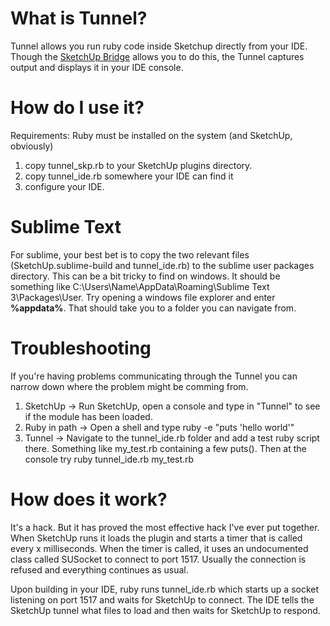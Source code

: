 What is Tunnel?
===============

Tunnel allows you run ruby code inside Sketchup directly from your IDE.  Though the [SketchUp Bridge](http://www.ibm.com/developerworks/opensource/library/os-eclipse-sketchup1/) allows you to do this, the Tunnel captures output and displays it in your IDE console.

How do I use it?
================

Requirements:  Ruby must be installed on the system (and SketchUp, obviously)

1. copy tunnel_skp.rb to your SketchUp plugins directory.
2. copy tunnel_ide.rb somewhere your IDE can find it
3. configure your IDE.

Sublime Text
============

For sublime, your best bet is to copy the two relevant files (SketchUp.sublime-build and tunnel_ide.rb) to the sublime user packages directory.  This can be a bit tricky to find on windows.  It should be something like C:\Users\Name\AppData\Roaming\Sublime Text 3\Packages\User.  Try opening a windows file explorer and enter **%appdata%**.  That should take you to a folder you can navigate from.

Troubleshooting
===============

If you're having problems communicating through the Tunnel you can narrow down where the problem might be comming from.

1. SketchUp -> Run SketchUp, open a console and type in "Tunnel" to see if the module has been loaded.
2. Ruby in path -> Open a shell and type
				ruby -e "puts 'hello world'"
3. Tunnel -> Navigate to the tunnel_ide.rb folder and add a test ruby script there.  Something like my_test.rb containing a few puts().  Then at the console try
				ruby tunnel_ide.rb my_test.rb


How does it work?
=================

It's a hack.  But it has proved the most effective hack I've ever put together.  When SketchUp runs it loads the plugin and starts a timer that is called every x milliseconds.  When the timer is called, it uses an undocumented class called SUSocket to connect to port 1517.  Usually the connection is refused and everything continues as usual.

Upon building in your IDE, ruby runs tunnel_ide.rb which starts up a socket listening on port 1517 and waits for SketchUp to connect.  The IDE tells the SketchUp tunnel what files to load and then waits for SketchUp to respond.
